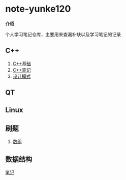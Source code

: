 # note-yunke120

**介绍**

个人学习笔记仓库，主要用来查漏补缺以及学习笔记的记录

## C++

1. [C++基础](https://gitee.com/yunke120/note-yunke120/blob/master/C++/C++%E5%9F%BA%E7%A1%80.md)
2. [C++笔记](https://gitee.com/yunke120/note-yunke120/blob/master/C++/C++%E7%AC%94%E8%AE%B0.md)
3. [设计模式](https://gitee.com/yunke120/note-yunke120/blob/master/C++/%E8%AE%BE%E8%AE%A1%E6%A8%A1%E5%BC%8F.md)



## QT



## Linux



## 刷题

1. [数组](https://gitee.com/yunke120/note-yunke120/blob/master/%E5%88%B7%E9%A2%98/%E6%95%B0%E7%BB%84.md)



## 数据结构

[笔记](https://gitee.com/yunke120/note-yunke120/blob/master/%E6%95%B0%E6%8D%AE%E7%BB%93%E6%9E%84/note.md)



